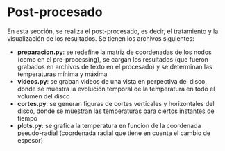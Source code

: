 # Post-procesado
En esta sección, se realiza el post-procesado, es decir, el tratamiento y la visualización de los resultados.
Se tienen los archivos siguientes:
- **preparacion.py**: se redefine la matriz de coordenadas de los nodos (como en el pre-processing), se cargan los resultados (que fueron grabados en archivos de texto en el procesado) y se determinan las temperaturas mínima y máxima
- **videos.py**: se graban videos de una vista en perpectiva del disco, donde se muestra la evolución temporal de la temperatura en todo el volumen del disco
- **cortes.py**: se generan figuras de cortes verticales y horizontales del disco, donde se muestran las temperaturas para ciertos instantes de tiempo
- **plots.py**: se grafica la temperatura en función de la coordenada pseudo-radial (coordenada radial que tiene en cuenta el cambio de espesor)
